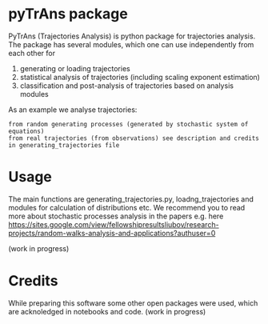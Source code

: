 # pyTrAns package
PyTrAns (Trajectories Analysis) is python package for trajectories analysis. The package has several modules, which one can use independently from each other for
1. generating or loading trajectories
2. statistical analysis of trajectories (including scaling exponent estimation)
3. classification and post-analysis of trajectories based on analysis modules

As an example we analyse trajectories:

    from random generating processes (generated by stochastic system of equations)
    from real trajectories (from observations) see description and credits in generating_trajectories file



# Usage 
The main functions are generating_trajectories.py, loadng_trajectories and modules for calculation of distributions etc. 
We recommend you to read more about stochastic processes analysis in the papers e.g. here https://sites.google.com/view/fellowshipresultsliubov/research-projects/random-walks-analysis-and-applications?authuser=0

(work in progress)

# Credits
While preparing this software some other open packages were used, which are acknoledged in notebooks and code.
(work in progress)
